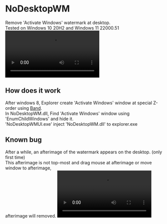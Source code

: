 # NoDesktopWM
Remove 'Activate Windows' watermark at desktop.\
Tested on Windows 10 20H2 and Windows 11 22000.51\
![Demo](https://user-images.githubusercontent.com/12496720/124856492-924da900-dfe5-11eb-9dc3-9215f2e82af7.mp4)


## How does it work
After windows 8, Explorer create 'Activate Windows' window at special Z-order using [Band](https://blog.adeltax.com/window-z-order-in-windows-10/).\
In NoDesktopWM.dll, Find 'Activate Windows' window using 'EnumChildWindows' and hide it.\
'NoDesktopWMUI.exe' inject 'NoDesktopWM.dll' to explorer.exe

## Known bug
After a while, an afterimage of the watermark appears on the desktop. (only first time)\
This afterimage is not top-most and drag mouse at afterimage or move window to afterimage,\
afterimage will removed.
![Known bug](https://user-images.githubusercontent.com/12496720/124856882-4cddab80-dfe6-11eb-995f-234f1791f98f.mp4)